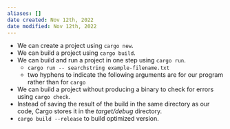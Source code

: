 ```yaml
---
aliases: []
date created: Nov 12th, 2022
date modified: Nov 12th, 2022
---
```

- We can create a project using `cargo new`.
- We can build a project using `cargo build`.
- We can build and run a project in one step using `cargo run`.
	- `cargo run -- searchstring example-filename.txt`
	- two hyphens to indicate the following arguments are for our program rather than for `cargo`
- We can build a project without producing a binary to check for errors using `cargo check`.
- Instead of saving the result of the build in the same directory as our code, Cargo stores it in the _target/debug_ directory.
- `cargo build --release` to build optimized version.